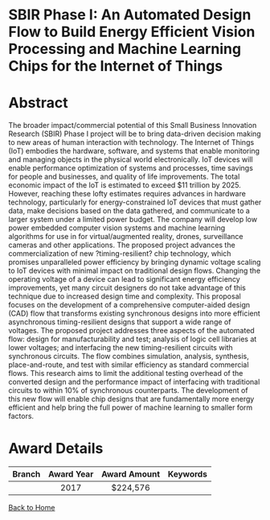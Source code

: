 
SBIR Phase I: An Automated Design Flow to Build Energy Efficient Vision Processing and Machine Learning Chips for the Internet of Things
========================================================================================================================================

# Abstract


The broader impact/commercial potential of this Small Business Innovation Research (SBIR) Phase I project will be to bring data-driven decision making to new areas of human interaction with technology. The Internet of Things (IoT) embodies the hardware, software, and systems that enable monitoring and managing objects in the physical world electronically. IoT devices will enable performance optimization of systems and processes, time savings for people and businesses, and quality of life improvements. The total economic impact of the IoT is estimated to exceed $11 trillion by 2025. However, reaching these lofty estimates requires advances in hardware technology, particularly for energy-constrained IoT devices that must gather data, make decisions based on the data gathered, and communicate to a larger system under a limited power budget. The company will develop low power embedded computer vision systems and machine learning algorithms for use in for virtual/augmented reality, drones, surveillance cameras and other applications. The proposed project advances the commercialization of new ?timing-resilient? chip technology, which promises unparalleled power efficiency by bringing dynamic voltage scaling to IoT devices with minimal impact on traditional design flows. Changing the operating voltage of a device can lead to significant energy efficiency improvements, yet many circuit designers do not take advantage of this technique due to increased design time and complexity. This proposal focuses on the development of a comprehensive computer-aided design (CAD) flow that transforms existing synchronous designs into more efficient asynchronous timing-resilient designs that support a wide range of voltages. The proposed project addresses three aspects of the automated flow: design for manufacturability and test; analysis of logic cell libraries at lower voltages; and interfacing the new timing-resilient circuits with synchronous circuits. The flow combines simulation, analysis, synthesis, place-and-route, and test with similar efficiency as standard commercial flows. This research aims to limit the additional testing overhead of the converted design and the performance impact of interfacing with traditional circuits to within 10% of synchronous counterparts. The development of this new flow will enable chip designs that are fundamentally more energy efficient and help bring the full power of machine learning to smaller form factors.  

# Award Details

|Branch|Award Year|Award Amount|Keywords|
| :---: | :---: | :---: | :---: |
||2017|$224,576||
  
  


[Back to Home](https://github.com/chrischow/dod_sbir_awards/Reports/JT/#312)
